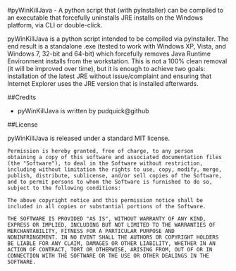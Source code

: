 #pyWinKillJava - A python script that (with pyInstaller) can be compiled to an executable that forcefully uninstalls JRE installs on the Windows platform, via CLI or double-click.

pyWinKillJava is a python script intended to be compiled via pyInstaller. The end result is a standalone .exe (tested to work with Windows XP, Vista, and Windows 7, 32-bit and 64-bit) which forcefully removes Java Runtime Environment installs from the workstation. This is not a 100% clean removal (it will be improved over time), but it is enough to achieve two goals: installation of the latest JRE without issue/complaint and ensuring that Internet Explorer uses the JRE version that is installed afterwards.

##Credits

- pyWinKillJava is written by pudquick@github 

##License

pyWinKillJava is released under a standard MIT license.

	Permission is hereby granted, free of charge, to any person
	obtaining a copy of this software and associated documentation files
	(the "Software"), to deal in the Software without restriction,
	including without limitation the rights to use, copy, modify, merge,
	publish, distribute, sublicense, and/or sell copies of the Software,
	and to permit persons to whom the Software is furnished to do so,
	subject to the following conditions:

	The above copyright notice and this permission notice shall be
	included in all copies or substantial portions of the Software.

	THE SOFTWARE IS PROVIDED "AS IS", WITHOUT WARRANTY OF ANY KIND,
	EXPRESS OR IMPLIED, INCLUDING BUT NOT LIMITED TO THE WARRANTIES OF
	MERCHANTABILITY, FITNESS FOR A PARTICULAR PURPOSE AND
	NONINFRINGEMENT. IN NO EVENT SHALL THE AUTHORS OR COPYRIGHT HOLDERS
	BE LIABLE FOR ANY CLAIM, DAMAGES OR OTHER LIABILITY, WHETHER IN AN
	ACTION OF CONTRACT, TORT OR OTHERWISE, ARISING FROM, OUT OF OR IN
	CONNECTION WITH THE SOFTWARE OR THE USE OR OTHER DEALINGS IN THE
	SOFTWARE.
